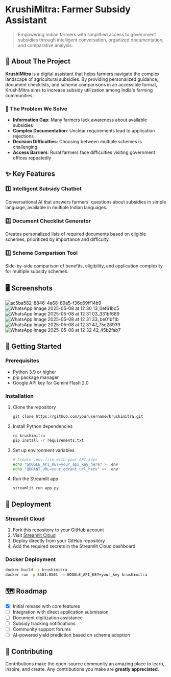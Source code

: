 # KrushiMitra: Farmer Subsidy Assistant


> Empowering Indian farmers with simplified access to government subsidies through intelligent conversation, organized documentation, and comparative analysis.

## 🌾 About The Project

**KrushiMitra** is a digital assistant that helps farmers navigate the complex landscape of agricultural subsidies. By providing personalized guidance, document checklists, and scheme comparisons in an accessible format, KrushiMitra aims to increase subsidy utilization among India's farming communities.

### 🎯 The Problem We Solve

- **Information Gap**: Many farmers lack awareness about available subsidies
- **Complex Documentation**: Unclear requirements lead to application rejections
- **Decision Difficulties**: Choosing between multiple schemes is challenging
- **Access Barriers**: Rural farmers face difficulties visiting government offices repeatedly

## ✨ Key Features

### 1️⃣ Intelligent Subsidy Chatbot
Conversational AI that answers farmers' questions about subsidies in simple language, available in multiple Indian languages.

### 2️⃣ Document Checklist Generator
Creates personalized lists of required documents based on eligible schemes, prioritized by importance and difficulty.

### 3️⃣ Scheme Comparison Tool
Side-by-side comparison of benefits, eligibility, and application complexity for multiple subsidy schemes.

## 🖥️ Screenshots

![ac5ba582-8846-4a68-89a5-f36c69ff14b9](https://github.com/user-attachments/assets/6032c96b-ae72-491c-94a8-550ed3bc303e)
![WhatsApp Image 2025-05-08 at 12 30 13_0ef61bc5](https://github.com/user-attachments/assets/97eaed8a-08d2-4fc2-b19c-47e37fa83677)
![WhatsApp Image 2025-05-08 at 12 31 03_331bf689](https://github.com/user-attachments/assets/fd39f1de-b3b8-4ed4-9b2e-f6cfea9f3f04)
![WhatsApp Image 2025-05-08 at 12 31 33_be01bf1b](https://github.com/user-attachments/assets/9a407fc9-7115-47c2-8a58-f71b104c0456)
![WhatsApp Image 2025-05-08 at 12 31 47_75e28939](https://github.com/user-attachments/assets/4962a8b2-89d8-4795-8fe1-b0d775310237)
![WhatsApp Image 2025-05-08 at 12 32 42_45b2fab7](https://github.com/user-attachments/assets/40801be3-fc65-4f94-bc9f-e0f2b1fb62a5)






## 🔧 Getting Started

### Prerequisites

- Python 3.9 or higher
- pip package manager
- Google API key for Gemini Flash 2.0

### Installation

1. Clone the repository
   ```sh
   git clone https://github.com/yourusername/krushimitra.git
   ```

2. Install Python dependencies
   ```sh
   cd krushimitra
   pip install -r requirements.txt
   ```

3. Set up environment variables
   ```sh
   # Create .env file with your API keys
   echo "GOOGLE_API_KEY=your_api_key_here" > .env
   echo "QDRANT_URL=your_qdrant_url_here" >> .env
   ```

4. Run the Streamlit app
   ```sh
   streamlit run app.py
   ```

## 📱 Deployment

### Streamlit Cloud
1. Fork this repository to your GitHub account
2. Visit [Streamlit Cloud](https://streamlit.io/cloud)
3. Deploy directly from your GitHub repository
4. Add the required secrets in the Streamlit Cloud dashboard

### Docker Deployment
```sh
docker build -t krushimitra .
docker run -p 8501:8501 -e GOOGLE_API_KEY=your_key krushimitra
```

## 🗺️ Roadmap

- [x] Initial release with core features
- [ ] Integration with direct application submission
- [ ] Document digitization assistance
- [ ] Subsidy tracking notifications
- [ ] Community support forums
- [ ] AI-powered yield prediction based on scheme adoption

## 🤝 Contributing

Contributions make the open-source community an amazing place to learn, inspire, and create. Any contributions you make are **greatly appreciated**.
